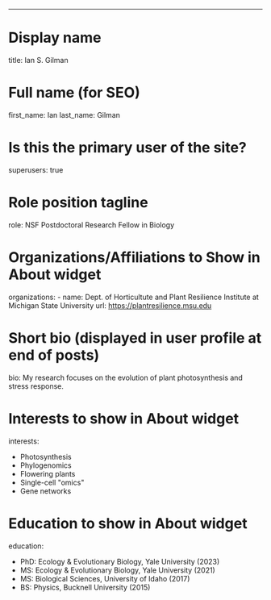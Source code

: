 ---
# Display name
title: Ian S. Gilman

# Full name (for SEO)
first_name: Ian
last_name: Gilman

# Is this the primary user of the site?
superusers: true

# Role position tagline
role: NSF Postdoctoral Research Fellow in Biology

# Organizations/Affiliations to Show in About widget
organizations: - name: Dept. of Horticultute and Plant Resilience Institute at Michigan State University
url: https://plantresilience.msu.edu

# Short bio (displayed in user profile at end of posts)
bio: My research focuses on the evolution of plant photosynthesis and stress response.

# Interests to show in About widget
interests:
  - Photosynthesis
  - Phylogenomics
  - Flowering plants
  - Single-cell "omics"
  - Gene networks

# Education to show in About widget
education:
  - PhD: Ecology & Evolutionary Biology, Yale University (2023)
  - MS: Ecology & Evolutionary Biology, Yale University (2021)
  - MS: Biological Sciences, University of Idaho (2017)
  - BS: Physics, Bucknell University (2015)
